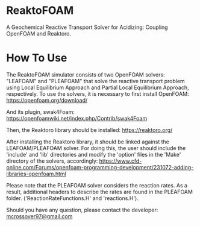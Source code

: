 # ReaktoFOAM
A Geochemical Reactive Transport Solver for Acidizing: Coupling OpenFOAM and Reaktoro.

# How To Use
The ReaktoFOAM simulator consists of two OpenFOAM solvers: "LEAFOAM" and "PLEAFOAM" that solve the reactive transport problem using Local Equilibrium Approach and Partial Local Equilibrium Approach, respectively. To use the solvers, it is necessary to first install OpenFOAM:
https://openfoam.org/download/

And its plugin, swak4Foam:
https://openfoamwiki.net/index.php/Contrib/swak4Foam

Then, the Reaktoro library should be installed:
https://reaktoro.org/

After installing the Reaktoro library, it should be linked against the LEAFOAM/PLEAFOAM solver. For doing this, the user should include the 'include' and 'lib' directories and modify the 'option' files in the 'Make' directory of the solvers, accordingly:
https://www.cfd-online.com/Forums/openfoam-programming-development/231072-adding-libraries-openfoam.html

Please note that the PLEAFOAM solver considers the reaction rates. As a result, additional headers to describe the rates are found in the PLEAFOAM folder. ('ReactionRateFunctions.H' and 'reactions.H').

Should you have any question, please contact the developer: mcrossover97@gmail.com
